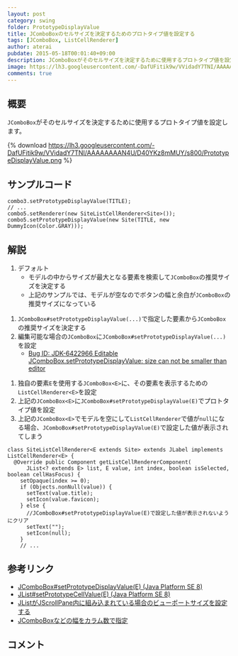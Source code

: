 ```yaml
---
layout: post
category: swing
folder: PrototypeDisplayValue
title: JComboBoxのセルサイズを決定するためのプロトタイプ値を設定する
tags: [JComboBox, ListCellRenderer]
author: aterai
pubdate: 2015-05-18T00:01:40+09:00
description: JComboBoxがそのセルサイズを決定するために使用するプロトタイプ値を設定します。
image: https://lh3.googleusercontent.com/-DafUFitik9w/VVidadY7TNI/AAAAAAAAN4U/D40YKz8mMUY/s800/PrototypeDisplayValue.png
comments: true
---
```

## 概要
`JComboBox`がそのセルサイズを決定するために使用するプロトタイプ値を設定します。

{% download https://lh3.googleusercontent.com/-DafUFitik9w/VVidadY7TNI/AAAAAAAAN4U/D40YKz8mMUY/s800/PrototypeDisplayValue.png %}

## サンプルコード
<pre class="prettyprint"><code>combo3.setPrototypeDisplayValue(TITLE);
// ...
combo5.setRenderer(new SiteListCellRenderer&lt;Site&gt;());
combo5.setPrototypeDisplayValue(new Site(TITLE, new DummyIcon(Color.GRAY)));
</code></pre>

## 解説
1. デフォルト
    - モデルの中からサイズが最大となる要素を検索して`JComboBox`の推奨サイズを決定する
    - 上記のサンプルでは、モデルが空なのでボタンの幅と余白が`JComboBox`の推奨サイズになっている

<!-- dummy comment line for breaking list -->
1. `JComboBox#setPrototypeDisplayValue(...)`で指定した要素から`JComboBox`の推奨サイズを決定する
1. 編集可能な場合の`JComboBox`に`JComboBox#setPrototypeDisplayValue(...)`を設定
    - [Bug ID: JDK-6422966 Editable JComboBox.setPrototypeDisplayValue: size can not be smaller than editor](https://bugs.openjdk.java.net/browse/JDK-6422966)

<!-- dummy comment line for breaking list -->
1. 独自の要素`E`を使用する`JComboBox<E>`に、その要素を表示するための`ListCellRenderer<E>`を設定
1. 上記の`JComboBox<E>`に`JComboBox#setPrototypeDisplayValue(E)`でプロトタイプ値を設定
1. 上記の`JComboBox<E>`でモデルを空にして`ListCellRenderer`で値が`null`になる場合、`JComboBox#setPrototypeDisplayValue(E)`で設定した値が表示されてしまう
<pre class="prettyprint"><code>class SiteListCellRenderer&lt;E extends Site&gt; extends JLabel implements ListCellRenderer&lt;E&gt; {
  @Override public Component getListCellRendererComponent(
      JList&lt;? extends E&gt; list, E value, int index, boolean isSelected, boolean cellHasFocus) {
    setOpaque(index &gt;= 0);
    if (Objects.nonNull(value)) {
      setText(value.title);
      setIcon(value.favicon);
    } else {
      //JComboBox#setPrototypeDisplayValue(E)で設定した値が表示されないようにクリア
      setText("");
      setIcon(null);
    }
    // ...
</code></pre>

## 参考リンク
- [JComboBox#setPrototypeDisplayValue(E) (Java Platform SE 8)](https://docs.oracle.com/javase/jp/8/docs/api/javax/swing/JComboBox.html#setPrototypeDisplayValue-E-)
- [JList#setPrototypeCellValue(E) (Java Platform SE 8)](https://docs.oracle.com/javase/jp/8/docs/api/javax/swing/JList.html#setPrototypeCellValue-E-)
- [JListがJScrollPane内に組み込まれている場合のビューポートサイズを設定する](https://ateraimemo.com/Swing/VisibleListSizeInScrollPane.html)
- [JComboBoxなどの幅をカラム数で指定](https://ateraimemo.com/Swing/SetColumns.html)

<!-- dummy comment line for breaking list -->

## コメント
